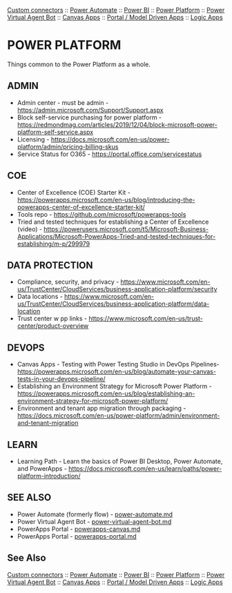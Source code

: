 [Custom connectors](custom-connectors.md) :: [Power Automate](power-automate.md) :: [Power BI](power-bi.md) :: [Power Platform](power-platform.md) :: [Power Virtual Agent Bot](power-virtual-agent-bot.md) :: [Canvas Apps](powerapps-canvas.md) :: [Portal / Model Driven Apps](powerapps-portal.md) :: [Logic Apps](..\logicapps.md)

# POWER PLATFORM

Things common to the Power Platform as a whole.

## ADMIN

* Admin center - must be admin - https://admin.microsoft.com/Support/Support.aspx
* Block self-service purchasing for power platform - https://redmondmag.com/articles/2019/12/04/block-microsoft-power-platform-self-service.aspx
* Licensing - https://docs.microsoft.com/en-us/power-platform/admin/pricing-billing-skus
* Service Status for O365 - https://portal.office.com/servicestatus

## COE

* Center of Excellence (COE) Starter Kit - https://powerapps.microsoft.com/en-us/blog/introducing-the-powerapps-center-of-excellence-starter-kit/
* Tools repo - https://github.com/microsoft/powerapps-tools
* Tried and tested techniques for establishing a Center of Excellence (video) - https://powerusers.microsoft.com/t5/Microsoft-Business-Applications/Microsoft-PowerApps-Tried-and-tested-techniques-for-establishing/m-p/299979

## DATA PROTECTION

* Compliance, security, and privacy - https://www.microsoft.com/en-us/TrustCenter/CloudServices/business-application-platform/security
* Data locations - https://www.microsoft.com/en-us/TrustCenter/CloudServices/business-application-platform/data-location
* Trust center w pp links - https://www.microsoft.com/en-us/trust-center/product-overview

## DEVOPS
* Canvas Apps - Testing with Power Testing Studio in DevOps Pipelines- https://powerapps.microsoft.com/en-us/blog/automate-your-canvas-tests-in-your-devops-pipeline/
* Establishing an Environment Strategy for Microsoft Power Platform - https://powerapps.microsoft.com/en-us/blog/establishing-an-environment-strategy-for-microsoft-power-platform/
* Environment and tenant app migration through packaging - https://docs.microsoft.com/en-us/power-platform/admin/environment-and-tenant-migration

## LEARN

* Learning Path - Learn the basics of Power BI Desktop, Power Automate, and PowerApps - https://docs.microsoft.com/en-us/learn/paths/power-platform-introduction/

## SEE ALSO

* Power Automate (formerly flow) - [power-automate.md](./power-automate.md)
* Power Virtual Agent Bot - [power-virtual-agent-bot.md](./power-virtual-agent-bot.md)
* PowerApps Portal - [powerapps-canvas.md](./powerapps-canvas.md)
* PowerApps Portal - [powerapps-portal.md](./powerapps-portal.md)


## See Also

[Custom connectors](custom-connectors.md) :: [Power Automate](power-automate.md) :: [Power BI](power-bi.md) :: [Power Platform](power-platform.md) :: [Power Virtual Agent Bot](power-virtual-agent-bot.md) :: [Canvas Apps](powerapps-canvas.md) :: [Portal / Model Driven Apps](powerapps-portal.md) :: [Logic Apps](..\logicapps.md)

